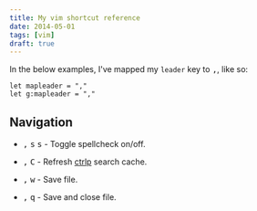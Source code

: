 ```yaml
---
title: My vim shortcut reference
date: 2014-05-01
tags: [vim]
draft: true
---
```


In the below examples, I've mapped my `leader` key to <kbd>,</kbd>, like so:

```vim
let mapleader = ","
let g:mapleader = ","
```

## Navigation

- <kbd>,</kbd> <kbd>s</kbd> <kbd>s</kbd> - Toggle spellcheck on/off.
- <kbd>,</kbd> <kbd>C</kbd> - Refresh [ctrlp](https://github.com/kien/ctrlp.vim) search cache.


- <kbd>,</kbd> <kbd>w</kbd> - Save file.
- <kbd>,</kbd> <kbd>q</kbd> - Save and close file.
